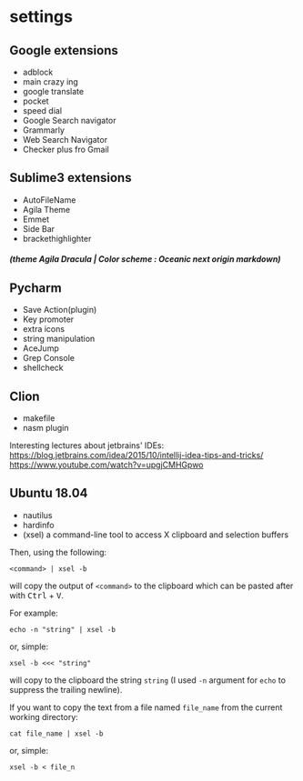 # settings

## Google extensions 

* adblock
* main crazy ing
* google translate
* pocket
* speed dial 
* Google Search navigator
* Grammarly
* Web Search Navigator
* Checker plus fro Gmail


## Sublime3 extensions

 * AutoFileName
 * Agila Theme
 * Emmet
 * Side Bar
 * brackethighlighter
 ##### (theme Agila Dracula | Color scheme : Oceanic next origin markdown)
 
 ## Pycharm 
 * Save Action(plugin)
 * Key promoter
 * extra icons
 * string manipulation
 * AceJump
 * Grep Console
 * shellcheck

 ## Clion
 * makefile
 * nasm plugin
 
 Interesting lectures about jetbrains' IDEs:
 https://blog.jetbrains.com/idea/2015/10/intellij-idea-tips-and-tricks/
 https://www.youtube.com/watch?v=upgjCMHGpwo
 
## Ubuntu 18.04
* nautilus
* hardinfo
* (xsel) a command-line tool to access X clipboard and selection buffers

Then, using the following:

    <command> | xsel -b

will copy the output of `<command>`  to the clipboard which can be pasted after with <kbd>Ctrl</kbd> + <kbd>V</kbd>.

For example:

    echo -n "string" | xsel -b

or, simple:

    xsel -b <<< "string"

will copy to the clipboard the string `string` (I used `-n` argument for `echo` to suppress the trailing newline).

If you want to copy the text from a file named `file_name` from the current working directory:

    cat file_name | xsel -b

or, simple:

    xsel -b < file_n
